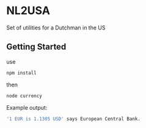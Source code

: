 # NL2USA

Set of utilities for a Dutchman in the US

## Getting Started

use

```sh
npm install
```

then

```sh
node currency
```

Example output:

```sh
'1 EUR is 1.1305 USD' says European Central Bank.
```
